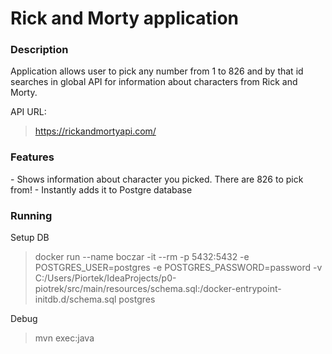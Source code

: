 <h1>Rick and Morty application</h1>

<h3> Description </h3>

Application allows user to pick any number from 1 to 826 and by that id searches in global API for information
about characters from Rick and Morty. 

API URL:

>https://rickandmortyapi.com/


<h3>Features</h3>
- Shows information about character you picked. There are 826 to pick from!
- Instantly adds it to Postgre database

<h3>Running</h3>
Setup DB

>docker run --name boczar -it --rm -p 5432:5432 -e POSTGRES_USER=postgres -e POSTGRES_PASSWORD=password -v C:/Users/Piortek/IdeaProjects/p0-piotrek/src/main/resources/schema.sql:/docker-entrypoint-initdb.d/schema.sql postgres

Debug

>mvn exec:java
